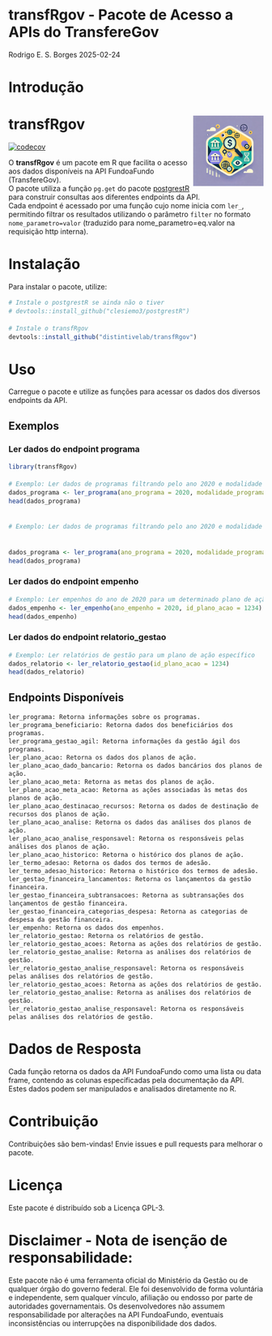 transfRgov - Pacote de Acesso a APIs do TransfereGov
================
Rodrigo E. S. Borges
2025-02-24

# Introdução

# transfRgov <img src='man/figures/logodali.webp' align="right" height="139" />

[![codecov](https://codecov.io/gh/distintivelab/transfRgov/graph/badge.svg?token=7B3AMAQYHS)](https://app.codecov.io/gh/distintivelab/transfRgov)

O **transfRgov** é um pacote em R que facilita o acesso aos dados
disponíveis na API FundoaFundo (TransfereGov).  
O pacote utiliza a função `pg.get` do pacote
[postgrestR](https://github.com/clesiemo3/postgrestR) para construir
consultas aos diferentes endpoints da API.  
Cada endpoint é acessado por uma função cujo nome inicia com `ler_`,
permitindo filtrar os resultados utilizando o parâmetro `filter` no
formato `nome_parametro=valor` (traduzido para nome_parametro=eq.valor
na requisição http interna).

# Instalação

Para instalar o pacote, utilize:

``` r
# Instale o postgrestR se ainda não o tiver
# devtools::install_github("clesiemo3/postgrestR")

# Instale o transfRgov 
devtools::install_github("distintivelab/transfRgov")
```

# Uso

Carregue o pacote e utilize as funções para acessar os dados dos
diversos endpoints da API.

## Exemplos

### Ler dados do endpoint programa

``` r
library(transfRgov)

# Exemplo: Ler dados de programas filtrando pelo ano 2020 e modalidade "Ordinário"
dados_programa <- ler_programa(ano_programa = 2020, modalidade_programa = "Ordinário")
head(dados_programa)


# Exemplo: Ler dados de programas filtrando pelo ano 2020 e modalidade "Ordinário"


dados_programa <- ler_programa(ano_programa = 2020, modalidade_programa = "Ordinário")
head(dados_programa)
```

### Ler dados do endpoint empenho

``` r
# Exemplo: Ler empenhos do ano de 2020 para um determinado plano de ação
dados_empenho <- ler_empenho(ano_empenho = 2020, id_plano_acao = 1234)
head(dados_empenho)
```

### Ler dados do endpoint relatorio_gestao

``` r
# Exemplo: Ler relatórios de gestão para um plano de ação específico
dados_relatorio <- ler_relatorio_gestao(id_plano_acao = 1234)
head(dados_relatorio)
```

## Endpoints Disponíveis

    ler_programa: Retorna informações sobre os programas.
    ler_programa_beneficiario: Retorna dados dos beneficiários dos programas.
    ler_programa_gestao_agil: Retorna informações da gestão ágil dos programas.
    ler_plano_acao: Retorna os dados dos planos de ação.
    ler_plano_acao_dado_bancario: Retorna os dados bancários dos planos de ação.
    ler_plano_acao_meta: Retorna as metas dos planos de ação.
    ler_plano_acao_meta_acao: Retorna as ações associadas às metas dos planos de ação.
    ler_plano_acao_destinacao_recursos: Retorna os dados de destinação de recursos dos planos de ação.
    ler_plano_acao_analise: Retorna os dados das análises dos planos de ação.
    ler_plano_acao_analise_responsavel: Retorna os responsáveis pelas análises dos planos de ação.
    ler_plano_acao_historico: Retorna o histórico dos planos de ação.
    ler_termo_adesao: Retorna os dados dos termos de adesão.
    ler_termo_adesao_historico: Retorna o histórico dos termos de adesão.
    ler_gestao_financeira_lancamentos: Retorna os lançamentos da gestão financeira.
    ler_gestao_financeira_subtransacoes: Retorna as subtransações dos lançamentos de gestão financeira.
    ler_gestao_financeira_categorias_despesa: Retorna as categorias de despesa da gestão financeira.
    ler_empenho: Retorna os dados dos empenhos.
    ler_relatorio_gestao: Retorna os relatórios de gestão.
    ler_relatorio_gestao_acoes: Retorna as ações dos relatórios de gestão.
    ler_relatorio_gestao_analise: Retorna as análises dos relatórios de gestão.
    ler_relatorio_gestao_analise_responsavel: Retorna os responsáveis pelas análises dos relatórios de gestão.
    ler_relatorio_gestao_acoes: Retorna as ações dos relatórios de gestão.
    ler_relatorio_gestao_analise: Retorna as análises dos relatórios de gestão.
    ler_relatorio_gestao_analise_responsavel: Retorna os responsáveis pelas análises dos relatórios de gestão.

# Dados de Resposta

Cada função retorna os dados da API FundoaFundo como uma lista ou data
frame, contendo as colunas especificadas pela documentação da API. Estes
dados podem ser manipulados e analisados diretamente no R.

# Contribuição

Contribuições são bem-vindas! Envie issues e pull requests para melhorar
o pacote.

# Licença

Este pacote é distribuído sob a Licença GPL-3.

# Disclaimer - Nota de isenção de responsabilidade:

Este pacote não é uma ferramenta oficial do Ministério da Gestão ou de
qualquer órgão do governo federal. Ele foi desenvolvido de forma
voluntária e independente, sem qualquer vínculo, afiliação ou endosso
por parte de autoridades governamentais. Os desenvolvedores não assumem
responsabilidade por alterações na API FundoaFundo, eventuais
inconsistências ou interrupções na disponibilidade dos dados.
